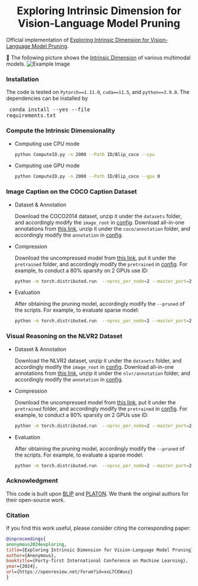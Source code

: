 <div align="center">
<h1>Exploring Intrinsic Dimension for Vision-Language Model Pruning</h1>
</div>

Official implementation of [Exploring Intrinsic Dimension for Vision-Language Model Pruning](https://openreview.net/forum?id=xxL7CEWuxz&noteId=dIPRrajDnh). 

🧐 The following picture shows the [Intrinsic Dimension](https://proceedings.neurips.cc/paper/2019/hash/cfcce0621b49c983991ead4c3d4d3b6b-Abstract.html) of various multimodal models.
![Example Image](ID.png)



### Installation
The code is tested on `Pytorch==1.11.0`, `cuda==11.5`, and `python==3.9.0`. The dependencies can be installed by <pre/> conda install --yes --file requirements.txt </pre>

### Compute the Intrinsic Dimensionality
* Computing use CPU mode
    ```bash
    python ComputeID.py -n 2000 --Path ID/Blip_coco --cpu
    ```
* Computing use GPU mode
    ```bash
    python ComputeID.py -n 2000 --Path ID/Blip_coco --gpu 0
    ```

### Image Caption on the COCO Caption Dataset

* Dataset & Annotation

    Download the COCO2014 dataset, unzip it under the `datasets` folder, and accordingly modify the `image_root` in [config](./configs/caption_coco.yaml). Download all-in-one annotations  from [this link](https://drive.google.com/uc?export=download&id=19Vk07K3DbQYa68DipJ4dFNcF0_Br7cmD), unzip it under the `coco/annotation` folder, and accordingly modify the `annotation` in [config](./configs/caption_coco.yaml).


* Compression
  
    Download the uncompressed model from [this link](https://storage.googleapis.com/sfr-vision-language-research/BLIP/models/model_base_caption_capfilt_large.pth), put it under the `pretrained` folder, and accordingly modify the `pretrained` in [config](./configs/caption_coco.yaml). For example, to conduct a 80% sparsity on 2 GPUs use ID:
    ```bash
    python -m torch.distributed.run  --nproc_per_node=2 --master_port=29505 train_caption.py --final_threshold 0.2 --model_dir coco/PLATON80 --pruner_name PLATON --useID
    ```
* Evaluation
  
    After obtaining the pruning model, accordingly modify the `--pruned` of the scripts. For example, to evaluate sparse  model: 
    ```bash
    python -m torch.distributed.run  --nproc_per_node=2 --master_port=29505 train_caption.py  --pruner_name PLATON --pruned pruned_model_path --evaluate
    ```
  
### Visual Reasoning on the NLVR2 Dataset

* Dataset & Annotation

    Download the NLVR2 dataset, unzip it under the `datasets` folder, and accordingly modify the `image_root` in [config](./configs/nlvr.yaml). Download all-in-one annotations from [this link](https://drive.google.com/uc?export=download&id=19Vk07K3DbQYa68DipJ4dFNcF0_Br7cmD), unzip it under the `nlvr/annotation` folder, and accordingly modify the `annotation` in [config](./configs/nlvr.yaml).

* Compression
  
    Download the uncompressed model from [this link](https://storage.googleapis.com/sfr-vision-language-research/BLIP/models/model_base_nlvr.pth), put it under the `pretrained` folder, and accordingly modify the `pretrained` in [config](./configs/nlvr.yaml). For example, to conduct a 80% sparsity on 2 GPUs use ID:
    ```bash
    python -m torch.distributed.run  --nproc_per_node=2 --master_port=29505 train_nlvr.py --final_threshold 0.2 --model_dir nlvr/PLATON80 --pruner_name PLATON --useID
    ```
* Evaluation
  
    After obtaining the pruning model, accordingly modify the `--pruned` of the scripts. For example, to evaluate a sparse model: 
    ```bash
    python -m torch.distributed.run  --nproc_per_node=2 --master_port=29505 train_nlvr.py --pruner_name PLATON --pruned pruned_model_path --evaluate
    ```
    
### Acknowledgment
This code is built upon <a href="https://github.com/salesforce/BLIP">BLIP</a> and <a href="https://github.com/QingruZhang/PLATON">PLATON</a>. We thank the original authors for their open-source work.


### Citation
If you find this work useful, please consider citing the corresponding paper:
```bibtex
@inproceedings{
anonymous2024exploring,
title={Exploring Intrinsic Dimension for Vision-Language Model Pruning},
author={Anonymous},
booktitle={Forty-first International Conference on Machine Learning},
year={2024},
url={https://openreview.net/forum?id=xxL7CEWuxz}
}
```

